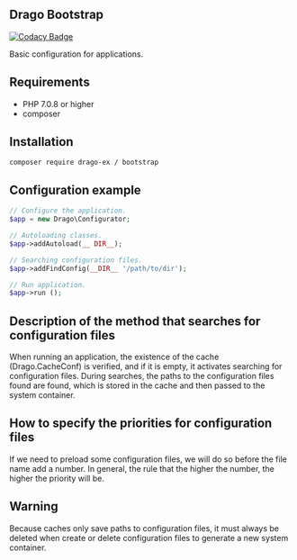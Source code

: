 ## Drago Bootstrap

[![Codacy Badge](https://api.codacy.com/project/badge/Grade/bca7c54deec24262898d74e62dcfbb1e)](https://www.codacy.com/app/accgit/bootstrap?utm_source=github.com&utm_medium=referral&utm_content=drago-ex/bootstrap&utm_campaign=badger)

Basic configuration for applications.

## Requirements

- PHP 7.0.8 or higher
- composer

## Installation

```
composer require drago-ex / bootstrap
```

## Configuration example

```php
// Configure the application.
$app = new Drago\Configurator;

// Autoloading classes.
$app->addAutoload(__ DIR__);

// Searching configuration files.
$app->addFindConfig(__DIR__ '/path/to/dir');

// Run application.
$app->run ();
```

## Description of the method that searches for configuration files

When running an application, the existence of the cache (Drago.CacheConf) is verified, and if it is empty, it activates
searching for configuration files. During searches, the paths to the configuration files found are found,
which is stored in the cache and then passed to the system container.

## How to specify the priorities for configuration files

If we need to preload some configuration files, we will do so before the file name
add a number. In general, the rule that the higher the number, the higher the priority will be.

## Warning

Because caches only save paths to configuration files, it must always be deleted when
create or delete configuration files to generate a new system container.
